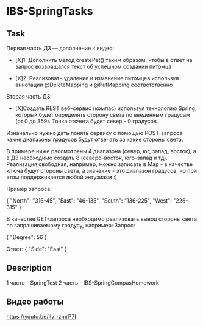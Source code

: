 # IBS-SpringTasks

## Task

Первая часть ДЗ — дополнение к видео:

- [X]1. Дополнить метод createPet() таким образом, чтобы в ответ на запрос возвращался текст об успешном создании питомца

- [X]2. Реализовать удаление и изменение питомцев используя аннотации @DeleteMapping и @PutMapping соответственно




Вторая часть ДЗ:

- [X]Создать REST веб-сервис (компас) используя технологию Spring, который будет определять сторону света по введенным градусам (от 0 до 359). Точка отсчета будет север - 0 градусов.

Изначально нужно дать понять сервису с помощью POST-запроса какие диапазоны градусов будут отвечать за какие стороны света.

В примере ниже рассмотрены 4 диапазона (север, юг, запад, восток), а в ДЗ необходимо создать 8 (северо-восток, юго-запад и тд). Реализация свободная, например, можно записать в Map - в качестве ключа будут стороны света, а значение - это диапазон градусов, но при этом поддерживается любой энтузиазм :)

Пример запроса:

{
"North": "316-45",
"East": "46-135",
"South": "136-225",
"West": "226-315"
}

В качестве GET-запроса необходимо реализовать вывод стороны света по запрашиваемому градусу, например:
Запрос:

{
"Degree": 56
}

Ответ:
{
"Side": "East"
}

## Description 

1 часть - SpringTest
2 часть - IBS-SpringCompasHomework

## Видео работы
https://youtu.be/Ilv_rzmrP7I


